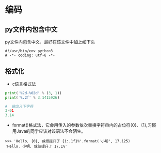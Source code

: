 # 编码

## py文件内包含中文

py文件内包含中文，最好在该文件中加上如下头

```PY
#!/usr/bin/env python3
# -*- coding: utf-8 -*-
```



## 格式化

* c语言格式法 

```py 
print('%2d-%02d' % (3, 1))
print('%.2f' % 3.1415926)

#  输出入下字符
3-01
3.14
```


* format()格式法，它会用传入的参数依次替换字符串内的占位符{0}、{1},习惯用Java的同学应该对该语法不会陌生。

```PY
>>> 'Hello, {0}, 成绩提升了 {1:.1f}%'.format('小明', 17.125)
'Hello, 小明, 成绩提升了 17.1%'
```

